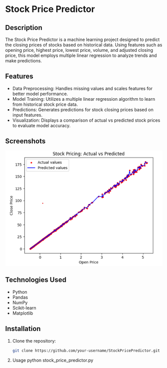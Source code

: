 # Stock Price Predictor

## Description
The Stock Price Predictor is a machine learning project designed to predict the closing prices of stocks based on historical data. Using features such as opening price, highest price, lowest price, volume, and adjusted closing price, this model employs multiple linear regression to analyze trends and make predictions.

## Features
- Data Preprocessing: Handles missing values and scales features for better model performance.
- Model Training: Utilizes a multiple linear regression algorithm to learn from historical stock price data.
- Predictions: Generates predictions for stock closing prices based on input features.
- Visualization: Displays a comparison of actual vs predicted stock prices to evaluate model accuracy.

## Screenshots
![Stock Price Prediction Graph](stock_predictor_image.png)

## Technologies Used
- Python
- Pandas
- NumPy
- Scikit-learn
- Matplotlib

## Installation
1. Clone the repository:
   ```bash
   git clone https://github.com/your-username/StockPricePredictor.git
2. Usage
    python stock_price_predictor.py

